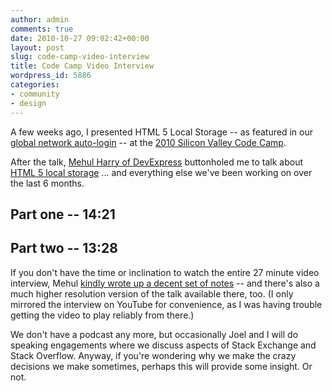 ```yaml
---
author: admin
comments: true
date: 2010-10-27 09:02:42+00:00
layout: post
slug: code-camp-video-interview
title: Code Camp Video Interview
wordpress_id: 5886
categories:
- community
- design
---
```


A few weeks ago, I presented HTML 5 Local Storage -- as featured in our [global network auto-login](http://blog.stackoverflow.com/2010/09/global-network-auto-login/) -- at the [2010 Silicon Valley Code Camp](http://www.siliconvalley-codecamp.com/).

After the talk, [Mehul Harry of DevExpress](http://community.devexpress.com/blogs/aspnet/default.aspx) buttonholed me to talk about [HTML 5 local storage](http://diveintohtml5.org/storage.html) ... and everything else we've been working on over the last 6 months. 



## Part one --  14:21






## Part two -- 13:28




If you don't have the time or inclination to watch the entire 27 minute video interview, Mehul [kindly wrote up a decent set of notes](http://community.devexpress.com/blogs/aspnet/archive/2010/10/24/video-interview-with-jeff-atwood-aka-codinghorror-com.aspx) -- and there's also a much higher resolution version of the talk available there, too. (I only mirrored the interview on YouTube for convenience, as I was having trouble getting the video to play reliably from there.)

We don't have a podcast any more, but occasionally Joel and I will do speaking engagements where we discuss aspects of Stack Exchange and Stack Overflow. Anyway, if you're wondering why we make the crazy decisions we make sometimes, perhaps this will provide some insight. Or not.
